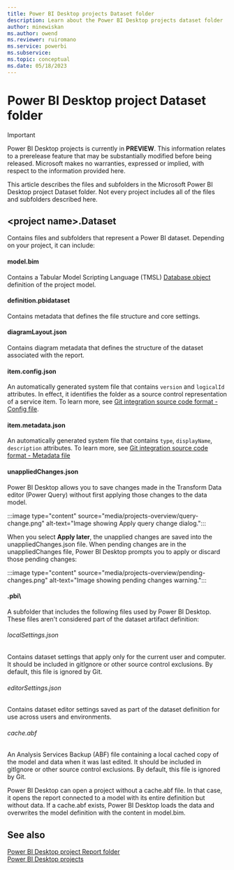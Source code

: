 ```yaml
---
title: Power BI Desktop projects Dataset folder
description: Learn about the Power BI Desktop projects dataset folder
author: minewiskan
ms.author: owend
ms.reviewer: ruiromano
ms.service: powerbi
ms.subservice:
ms.topic: conceptual
ms.date: 05/18/2023
---
```


# Power BI Desktop project Dataset folder

> [!IMPORTANT]
> Power BI Desktop projects is currently in **PREVIEW**. This information relates to a prerelease feature that may be substantially modified before being released. Microsoft makes no warranties, expressed or implied, with respect to the information provided here.

This article describes the files and subfolders in the Microsoft Power BI Desktop project Dataset folder. Not every project includes all of the files and subfolders described here.

## \<project name>.Dataset

Contains files and subfolders that represent a Power BI dataset. Depending on your project, it can include:

#### model.bim

Contains a Tabular Model Scripting Language (TMSL) [Database object](analysis-services/tmsl/database-object-tmsl?view=power-bi-premium-current&preserve-view=true) definition of the project model.

#### definition.pbidataset

Contains metadata that defines the file structure and core settings.

#### diagramLayout.json

Contains diagram metadata that defines the structure of the dataset associated with the report.  

#### item.config.json

An automatically generated system file that contains `version` and `logicalId` attributes. In effect, it identifies the folder as a source control representation of a service item. To learn more, see [Git integration source code format - Config file](/fabric/cicd/git-integration/source-code-format#config-file).

#### item.metadata.json

An automatically generated system file that contains `type`, `displayName`, `description` attributes. To learn more, see [Git integration source code format - Metadata file](/fabric/cicd/git-integration/source-code-format#metadata-file)

#### unappliedChanges.json

Power BI Desktop allows you to save changes made in the Transform Data editor (Power Query) without first applying those changes to the data model.

:::image type="content" source="media/projects-overview/query-change.png" alt-text="Image showing Apply query change dialog.":::

When you select **Apply later**, the unapplied changes are saved into the unappliedChanges.json file. When pending changes are in the unappliedChanges file, Power BI Desktop prompts you to apply or discard those pending changes:

:::image type="content" source="media/projects-overview/pending-changes.png" alt-text="Image showing pending changes warning.":::

#### .pbi\

A subfolder that includes the following files used by Power BI Desktop. These files aren't considered part of the dataset artifact definition:

###### localSettings.json

Contains dataset settings that apply only for the current user and computer. It should be included in gitIgnore or other source control exclusions. By default, this file is ignored by Git.

###### editorSettings.json

Contains dataset editor settings saved as part of the dataset definition for use across users and environments.

###### cache.abf

An Analysis Services Backup (ABF) file containing a local cached copy of the model and data when it was last edited. It should be included in gitIgnore or other source control exclusions. By default, this file is ignored by Git.

Power BI Desktop can open a project without a cache.abf file. In that case, it opens the report connected to a model with its entire definition but without data. If a cache.abf exists, Power BI Desktop loads the data and overwrites the model definition with the content in model.bim.

## See also

[Power BI Desktop project Report folder](projects-report.md)  
[Power BI Desktop projects](projects-overview.md)  
